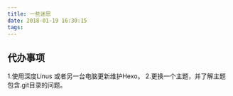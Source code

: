 ```yaml
---
title: 一些迷思
date: 2018-01-19 16:30:15
tags:
---
```

## 代办事项
  1.使用深度Linus 或者另一台电脑更新维护Hexo。
  2.更换一个主题，并了解主题包含.git目录的问题。